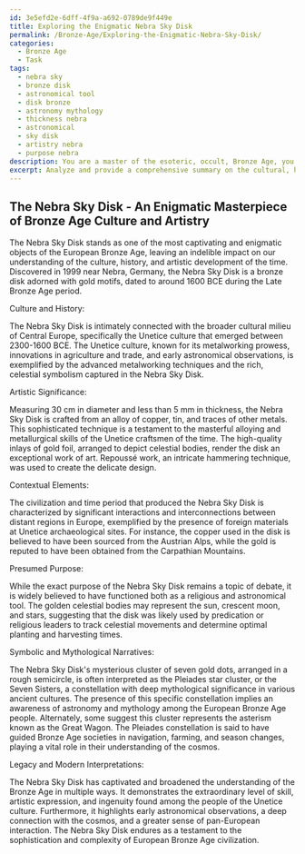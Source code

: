 ```yaml
---
id: 3e5efd2e-6dff-4f9a-a692-0789de9f449e
title: Exploring the Enigmatic Nebra Sky Disk
permalink: /Bronze-Age/Exploring-the-Enigmatic-Nebra-Sky-Disk/
categories:
  - Bronze Age
  - Task
tags:
  - nebra sky
  - bronze disk
  - astronomical tool
  - disk bronze
  - astronomy mythology
  - thickness nebra
  - astronomical
  - sky disk
  - artistry nebra
  - purpose nebra
description: You are a master of the esoteric, occult, Bronze Age, you complete tasks to the absolute best of your ability, no matter if you think you were not trained to do the task specifically, you will attempt to do it anyways, since you have performed the tasks you are given with great mastery, accuracy, and deep understanding of what is requested. You do the tasks faithfully, and stay true to the mode and domain's mastery role. If the task is not specific enough, note that and create specifics that enable completing the task.
excerpt: Analyze and provide a comprehensive summary on the cultural, historical, and artistic significance of a renowned Bronze Age masterpiece, such as the Nebra Sky Disk or the Trundholm Sun Chariot. In your analysis, delve into the contextual elements surrounding its creation, including civilization, time period, and presumed purpose, and explore the unique techniques and materials employed in crafting the artwork. Additionally, discuss the potential symbolic or mythological narratives represented within the piece, illustrating its influence on the society of that time and its legacy in modern interpretations of Bronze Age cultures.
---
```


## The Nebra Sky Disk - An Enigmatic Masterpiece of Bronze Age Culture and Artistry

The Nebra Sky Disk stands as one of the most captivating and enigmatic objects of the European Bronze Age, leaving an indelible impact on our understanding of the culture, history, and artistic development of the time. Discovered in 1999 near Nebra, Germany, the Nebra Sky Disk is a bronze disk adorned with gold motifs, dated to around 1600 BCE during the Late Bronze Age period.

Culture and History:

The Nebra Sky Disk is intimately connected with the broader cultural milieu of Central Europe, specifically the Unetice culture that emerged between 2300-1600 BCE. The Unetice culture, known for its metalworking prowess, innovations in agriculture and trade, and early astronomical observations, is exemplified by the advanced metalworking techniques and the rich, celestial symbolism captured in the Nebra Sky Disk.

Artistic Significance:

Measuring 30 cm in diameter and less than 5 mm in thickness, the Nebra Sky Disk is crafted from an alloy of copper, tin, and traces of other metals. This sophisticated technique is a testament to the masterful alloying and metallurgical skills of the Unetice craftsmen of the time. The high-quality inlays of gold foil, arranged to depict celestial bodies, render the disk an exceptional work of art. Repoussé work, an intricate hammering technique, was used to create the delicate design.

Contextual Elements:

The civilization and time period that produced the Nebra Sky Disk is characterized by significant interactions and interconnections between distant regions in Europe, exemplified by the presence of foreign materials at Unetice archaeological sites. For instance, the copper used in the disk is believed to have been sourced from the Austrian Alps, while the gold is reputed to have been obtained from the Carpathian Mountains.

Presumed Purpose:

While the exact purpose of the Nebra Sky Disk remains a topic of debate, it is widely believed to have functioned both as a religious and astronomical tool. The golden celestial bodies may represent the sun, crescent moon, and stars, suggesting that the disk was likely used by predication or religious leaders to track celestial movements and determine optimal planting and harvesting times.

Symbolic and Mythological Narratives:

The Nebra Sky Disk's mysterious cluster of seven gold dots, arranged in a rough semicircle, is often interpreted as the Pleiades star cluster, or the Seven Sisters, a constellation with deep mythological significance in various ancient cultures. The presence of this specific constellation implies an awareness of astronomy and mythology among the European Bronze Age people. Alternately, some suggest this cluster represents the asterism known as the Great Wagon. The Pleiades constellation is said to have guided Bronze Age societies in navigation, farming, and season changes, playing a vital role in their understanding of the cosmos.

Legacy and Modern Interpretations:

The Nebra Sky Disk has captivated and broadened the understanding of the Bronze Age in multiple ways. It demonstrates the extraordinary level of skill, artistic expression, and ingenuity found among the people of the Unetice culture. Furthermore, it highlights early astronomical observations, a deep connection with the cosmos, and a greater sense of pan-European interaction. The Nebra Sky Disk endures as a testament to the sophistication and complexity of European Bronze Age civilization.

